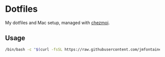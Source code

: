 # Dotfiles

My dotfiles and Mac setup, managed with [chezmoi](https://www.chezmoi.io/).

## Usage

```bash
/bin/bash -c "$(curl -fsSL https://raw.githubusercontent.com/jmfontaine/dotfiles/master/install.sh)"
```
